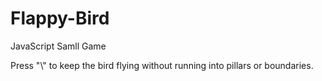 # Flappy-Bird
JavaScript Samll Game
<p> Press "\<space\>" to keep the bird flying without running into pillars or boundaries. </p>
